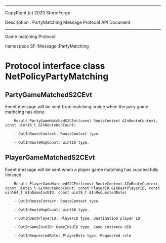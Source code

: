 ﻿***
 
 CopyRight (c) 2020 StormForge
 
 Description : PartyMatching Message Protocol API Document

***



Game matching Protocol

namespace SF::Message::PartyMatching


# Protocol interface class NetPolicyPartyMatching
## PartyGameMatchedS2CEvt
Event message will be sent from matching srvice when the pary game mathcing has done.

        Result PartyGameMatchedS2CEvt(const RouteContext &InRouteContext, const uint16_t &InRouteHopCount)

		- OutInRouteContext: RouteContext type. 

		- OutInRouteHopCount: uint16 type. 


## PlayerGameMatchedS2CEvt
Event message will be sent when a player game matching has successfully finished.

        Result PlayerGameMatchedS2CEvt(const RouteContext &InRouteContext, const uint16_t &InRouteHopCount, const PlayerID &InDestPlayerID, const uint64_t &InGameInsUID, const uint8_t &InRequestedRole)

		- OutInRouteContext: RouteContext type. 

		- OutInRouteHopCount: uint16 type. 

		- OutInDestPlayerID: PlayerID type. Destination player ID

		- OutInGameInsUID: GameInsUID type. Game instance UID

		- OutInRequestedRole: PlayerRole type. Requested role








